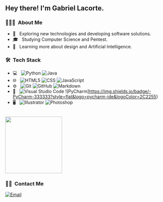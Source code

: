 <h2> Hey there! I'm Gabriel Lacorte.</h2>

<h3> 👨🏻‍💻 &nbsp;About Me </h3>

- 🧐 &nbsp; Exploring new technologies and developing software solutions.
- 🎓 &nbsp; Studying Computer Science and Pentest.
- 📕 &nbsp; Learning more about design and Artificial Intelligence.

<h3> 🛠 &nbsp;Tech Stack</h3>

- 💻 &nbsp;
  ![Python](https://img.shields.io/badge/-Python-333333?style=flat&logo=python)
  ![Java](https://img.shields.io/badge/-Java-333333?style=flat&logo=Java&logoColor=007396)
- 🌐 &nbsp;
  ![HTML5](https://img.shields.io/badge/-HTML5-333333?style=flat&logo=HTML5)
  ![CSS](https://img.shields.io/badge/-CSS-333333?style=flat&logo=CSS3&logoColor=1572B6)
  ![JavaScript](https://img.shields.io/badge/-JavaScript-333333?style=flat&logo=javascript)
- ⚙️ &nbsp;
  ![Git](https://img.shields.io/badge/-Git-333333?style=flat&logo=git)
  ![GitHub](https://img.shields.io/badge/-GitHub-333333?style=flat&logo=github)
  ![Markdown](https://img.shields.io/badge/-Markdown-333333?style=flat&logo=markdown)
- 🔧 &nbsp;
  ![Visual Studio Code](https://img.shields.io/badge/-Visual%20Studio%20Code-333333?style=flat&logo=visual-studio-code&logoColor=007ACC)
  ![PyCharm]https://img.shields.io/badge/-PyCharm-333333?style=flat&logo=pycharm-ide&logoColor=2C2255)
- 🖥 &nbsp;
  ![Illustrator](https://img.shields.io/badge/-Illustrator-333333?style=flat&logo=adobe-illustrator)
  ![Photoshop](https://img.shields.io/badge/-Photoshop-333333?style=flat&logo=adobe-photoshop)

<br/>

<a href="https://github.com/Piiizza">
  <img height="180em" src="https://github-readme-stats.vercel.app/api?username=Lac0rte&show_icons=true&theme=radical" />
</a>

<br/>

<h3> 🤝🏻 &nbsp;Contact Me </h3>

<a href="mailto:gabrielviannaloureiro@gmail.com"><img alt="Email" src="https://img.shields.io/badge/Email-gabrielviannaloureiro@gmail.com-blue?style=flat-square&logo=gmail"></a>
</p>
